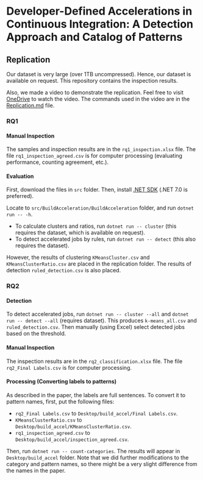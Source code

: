 # Developer-Defined Accelerations in Continuous Integration: A Detection Approach and Catalog of Patterns
## Replication
Our dataset is very large (over 1TB uncompressed). Hence, our dataset is available on request. This repository contains the inspection results.

Also, we made a video to demonstrate the replication. Feel free to visit [OneDrive](https://1drv.ms/v/s!AjL7RqayFf3Yk_w1jX3-z1_LSMp5aw) to watch the video. The commands used in the video are in the [Replication.md](Replication.md) file.

### RQ1
#### Manual Inspection
The samples and inspection results are in the `rq1_inspection.xlsx` file. The file `rq1_inspection_agreed.csv` is for computer processing (evaluating performance, counting agreement, etc.).

#### Evaluation
First, download the files in `src` folder. Then, install [.NET SDK](https://dotnet.microsoft.com/en-us/download) (.NET 7.0 is preferred).

Locate to `src/BuildAcceleration/BuildAcceleration` folder, and run `dotnet run -- -h`.

- To calculate clusters and ratios, run `dotnet run -- cluster` (this requires the dataset, which is available on request).
- To detect accelerated jobs by rules, run `dotnet run -- detect` (this also requires the dataset).

However, the results of clustering `KMeansCluster.csv` and `KMeansClusterRatio.csv` are placed in the replication folder. The results of detection `ruled_detection.csv` is also placed.

### RQ2 
#### Detection
To detect accelerated jobs, run `dotnet run -- cluster --all` and `dotnet run -- detect --all` (requires dataset). This produces `k-means_all.csv` and `ruled_detection.csv`. Then manually (using Excel) select detected jobs based on the threshold.

#### Manual Inspection
The inspection results are in the `rq2_classification.xlsx` file. The file `rq2_Final Labels.csv` is for computer processing.

#### Processing (Converting labels to patterns)
As described in the paper, the labels are full sentences. To convert it to pattern names, first, put the following files:

- `rq2_Final Labels.csv` to `Desktop/build_accel/Final Labels.csv`.
- `KMeansClusterRatio.csv` to `Desktop/build_accel/KMeansClusterRatio.csv`.
- `rq1_inspection_agreed.csv` to `Desktop/build_accel/inspection_agreed.csv`.

Then, run `dotnet run -- count-categories`. The results will appear in `Desktop/build_accel` folder. Note that we did further modifications to the category and pattern names, so there might be a very slight difference from the names in the paper.